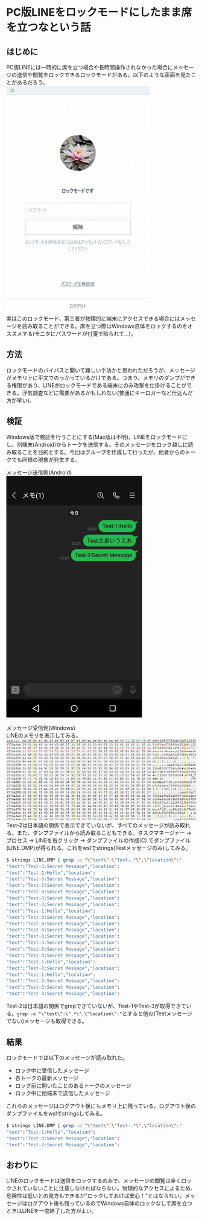 # PC版LINEをロックモードにしたまま席を立つなという話

## はじめに
PC版LINEには一時的に席を立つ場合や長時間操作されなかった場合にメッセージの送信や閲覧をロックできるロックモードがある。以下のような画面を見たことがあるだろう。  
![lock.png](lock.png)  
実はこのロックモード、第三者が物理的に端末にアクセスできる場合にはメッセージを読み取ることができる。席を立つ際はWindows自体をロックするのをオススメする(モニタにパスワードが付箋で貼られて…)。  

## 方法
ロックモードのバイパスと聞いて難しい手法かと思われただろうが、メッセージがメモリ上に平文でのっかっているだけである。つまり、メモリのダンプができる権限があり、LINEがロックモードである端末にのみ攻撃を仕掛けることができる。浮気調査などに需要があるかもしれない(普通にキーロガーなど仕込んだ方が早い)。  

## 検証
Windows版で検証を行うことにする(Mac版は不明)。LINEをロックモードにし、別端末(Android)からトークを送信する。そのメッセージをロック越しに読み取ることを目的とする。今回はグループを作成して行ったが、他者からのトークでも同様の現象が発生する。  
  
メッセージ送信側(Android)  
![ss.png](ss.png)  
  
メッセージ受信側(Windows)  
LINEのメモリを表示してみる。  
![mem.png](mem.png)  
Test-2は日本語の関係で表示できていないが、すべてのメッセージが読み取れる。また、ダンプファイルから読み取ることもできる。タスクマネージャー -> プロセス -> LINEを右クリック -> ダンプファイルの作成(C) でダンプファイル(LINE.DMP)が得られる。これをwslでstrings(Testメッセージのみ)してみる。  
```bash
$ strings LINE.DMP | grep -o "\"text\":\"Test-.*\",\"location\":"
"text":"Test-3:Secret Message","location":
"text":"Test-1:Hello","location":
"text":"Test-3:Secret Message","location":
"text":"Test-3:Secret Message","location":
"text":"Test-3:Secret Message","location":
"text":"Test-3:Secret Message","location":
"text":"Test-3:Secret Message","location":
"text":"Test-1:Hello","location":
"text":"Test-3:Secret Message","location":
"text":"Test-3:Secret Message","location":
"text":"Test-3:Secret Message","location":
"text":"Test-3:Secret Message","location":
"text":"Test-3:Secret Message","location":
"text":"Test-3:Secret Message","location":
"text":"Test-3:Secret Message","location":
"text":"Test-1:Hello","location":
"text":"Test-3:Secret Message","location":
"text":"Test-1:Hello","location":
"text":"Test-3:Secret Message","location":
"text":"Test-3:Secret Message","location":
"text":"Test-3:Secret Message","location":
```
Test-2は日本語の関係でgrepできていないが、Test-1やTest-3が取得できている。`grep -o "\"text\":\".*\",\"location\":"`とすると他の(Testメッセージでない)メッセージも取得できる。  

## 結果
ロックモードでは以下のメッセージが読み取れた。  

- ロック中に受信したメッセージ  
- 各トークの最新メッセージ  
- ロック前に開いたことのあるトークのメッセージ  
- ロック中に他端末で送信したメッセージ  

これらのメッセージはログアウト後にもメモリ上に残っている。ログアウト後のダンプファイルをwslでstringsしてみる。  
```bash
$ strings LINE.DMP | grep -o "\"text\":\"Test-.*\",\"location\":"
"text":"Test-1:Hello","location":
"text":"Test-3:Secret Message","location":
"text":"Test-3:Secret Message","location":
```

## おわりに
LINEのロックモードは送信をロックするのみで、メッセージの閲覧は全くロックされていないことに注意しなければならない。物理的なアクセスによるため、危険性は低いとの見方もできるが"ロックしておけば安心！"とはならない。メッセージはログアウト後も残っているのでWindows自体のロックなしで席を立つときはLINEを一度終了した方がよい。  